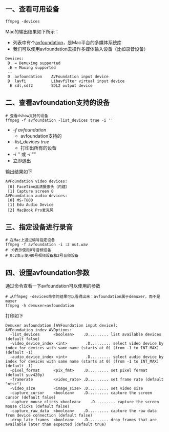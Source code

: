 ## 一、查看可用设备

```
ffmpeg -devices
```

Mac的输出结果如下所示：

- 列表中有个[avfoundation](https://ffmpeg.org/ffmpeg-all.html#avfoundation)，是Mac平台的多媒体系统库
- 我们可以使用avfoundation去操作多媒体输入设备（比如录音设备）

```
Devices:
 D. = Demuxing supported
 .E = Muxing supported
 --
 D  avfoundation    AVFoundation input device
 D  lavfi           Libavfilter virtual input device
  E sdl,sdl2        SDL2 output device
```

## 二、查看avfoundation支持的设备

```
# 查看dshow支持的设备
ffmpeg -f avfoundation -list_devices true -i ''
```

- *-f avfoundation*
  - avfoundation支持的
- *-list_devices true*
  - 打印出所有的设备
-  *-i ''* 或 *-i ""*
  - 立即退出

输出结果如下

```
AVFoundation video devices:
 [0] FaceTime高清摄像头（内建）
 [1] Capture screen 0
AVFoundation audio devices:
 [0] MS-T800
 [1] Edu Audio Device
 [2] MacBook Pro麦克风
```

## 三、指定设备进行录音

```shell
# 在Mac上通过编号指定设备
ffmpeg -f avfoundation -i :2 out.wav
# :0表示使用0号音频设备
# 0:2表示使用0号视频设备和2号音频设备
```

## 四、设置avfoundation参数

通过命令查看一下avfoundation可以使用的参数

```
# 从ffmpeg -devices命令的结果可以看得出来：avfoundation属于demuxer，而不是muxer
ffmpeg -h demuxer=avfoundation
```

打印如下

```shell
Demuxer avfoundation [AVFoundation input device]:
AVFoundation indev AVOptions:
  -list_devices      <boolean>    .D......... list available devices (default false)
  -video_device_index <int>        .D......... select video device by index for devices with same name (starts at 0) (from -1 to INT_MAX) (default -1)
  -audio_device_index <int>        .D......... select audio device by index for devices with same name (starts at 0) (from -1 to INT_MAX) (default -1)
  -pixel_format      <pix_fmt>    .D......... set pixel format (default yuv420p)
  -framerate         <video_rate> .D......... set frame rate (default "ntsc")
  -video_size        <image_size> .D......... set video size
  -capture_cursor    <boolean>    .D......... capture the screen cursor (default false)
  -capture_mouse_clicks <boolean>    .D......... capture the screen mouse clicks (default false)
  -capture_raw_data  <boolean>    .D......... capture the raw data from device connection (default false)
  -drop_late_frames  <boolean>    .D......... drop frames that are available later than expected (default true)
```

